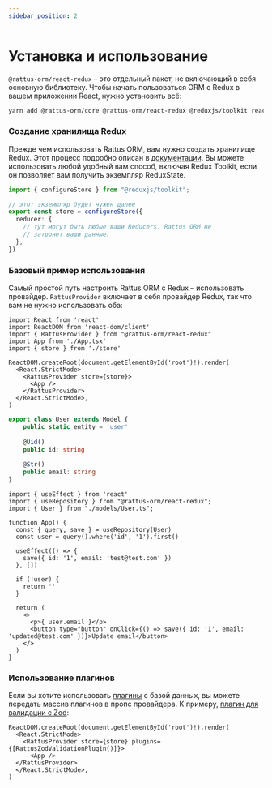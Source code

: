 ```yaml
---
sidebar_position: 2
---
```


# Установка и использование

`@rattus-orm/react-redux` – это отдельный пакет, не включающий в себя основную библиотеку. Чтобы начать
пользоваться ORM с Redux в вашем приложении React, нужно установить всё:
```bash
yarn add @rattus-orm/core @rattus-orm/react-redux @reduxjs/toolkit react-redux
```

### Создание хранилища Redux
Прежде чем использовать Rattus ORM, вам нужно создать хранилище Redux. Этот процесс подробно
описан в [документации](https://redux.js.org/introduction/getting-started). Вы можете использовать
любой удобный вам способ, включая Redux Toolkit, если он позволяет вам получить экземпляр ReduxState.

```typescript
import { configureStore } from "@reduxjs/toolkit";

// этот экземпляр будет нужен далее
export const store = configureStore({
  reducer: {
    // тут могут быть любые ваши Reducers. Rattus ORM не 
    // затронет ваши данные.
  },
})
```

### Базовый пример использования
Самый простой путь настроить Rattus ORM с Redux – использовать провайдер. `RattusProvider` включает 
в себя провайдер Redux, так что вам не нужно использовать оба:

```tsx title="main.tsx"
import React from 'react'
import ReactDOM from 'react-dom/client'
import { RattusProvider } from "@rattus-orm/react-redux"
import App from './App.tsx'
import { store } from './store'

ReactDOM.createRoot(document.getElementById('root')!).render(
  <React.StrictMode>
    <RattusProvider store={store}>
      <App />
    </RattusProvider>
  </React.StrictMode>,
)
```

```typescript title="models/User.ts"
export class User extends Model {
    public static entity = 'user'
    
    @Uid()
    public id: string
    
    @Str()
    public email: string
}
```

```tsx title="App.tsx"
import { useEffect } from 'react'
import { useRepository } from "@rattus-orm/react-redux";
import { User } from "./models/User.ts";

function App() {
  const { query, save } = useRepository(User)
  const user = query().where('id', '1').first()

  useEffect(() => {
    save({ id: '1', email: 'test@test.com' })
  }, [])

  if (!user) {
    return ''
  }

  return (
    <>
      <p>{ user.email }</p>
      <button type="button" onClick={() => save({ id: '1', email: 'updated@test.com' })}>Update email</button>
    </>
  )
}
```

### Использование плагинов

Если вы хотите использовать [плагины](/docs/docs-core/plugins) с базой
данных, вы можете передать массив плагинов в пропс провайдера. К примеру, [плагин для валидации с Zod](/docs/category/zod-validate):
```tsx
ReactDOM.createRoot(document.getElementById('root')!).render(
  <React.StrictMode>
    <RattusProvider store={store} plugins={[RattusZodValidationPlugin()]}>
      <App />
  </RattusProvider>
  </React.StrictMode>,
)
```

